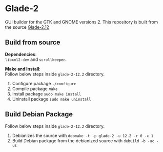 Glade-2
=======
GUI builder for the GTK and GNOME versions 2.
This repository is built from the source [Glade-2.12](https://download.gnome.org/sources/glade/2.12/glade-2.12.2.tar.gz)

Build from source
-----------------
**Dependencies:**<br>
`libxml2-dev` and `scrollkeeper`.

**Make and Install:**<br>
Follow below steps inside `glade-2-12.2` directory.
1. Configure package `./configure`
2. Compile package `make`
3. Install package `sudo make install`
4. Uninstall package `sudo make uninstall`

Build Debian Package
--------------------
Follow below steps inside `glade-2-12.2` directory.
1. Debianizes the source with `debmake -t -p glade-2 -u 12.2 -r 0 -x 1`
2. Build Debian package from the debianized source with `debuild -b -uc -us`
